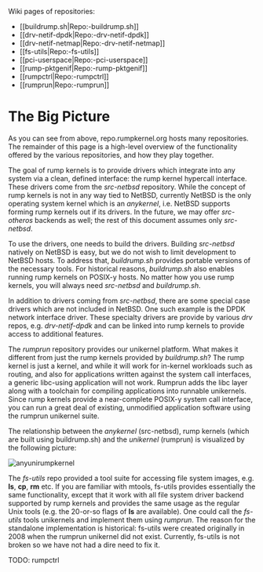 Wiki pages of repositories:

- [[buildrump.sh|Repo:-buildrump.sh]]
- [[drv-netif-dpdk|Repo:-drv-netif-dpdk]]
- [[drv-netif-netmap|Repo:-drv-netif-netmap]]
- [[fs-utils|Repo:-fs-utils]]
- [[pci-userspace|Repo:-pci-userspace]]
- [[rump-pktgenif|Repo:-rump-pktgenif]]
- [[rumpctrl|Repo:-rumpctrl]]
- [[rumprun|Repo:-rumprun]]

The Big Picture
===============

As you can see from above, repo.rumpkernel.org hosts many repositories.
The remainder of this page is a high-level overview of the functionality
offered by the various repositories, and how they play together.

The goal of rump kernels is to provide drivers which integrate into
any system via a clean, defined interface: the rump kernel hypercall
interface.  These drivers come from the _src-netbsd_ repository.
While the concept of rump kernels is not in any way tied to NetBSD,
currently NetBSD is the only operating system kernel which is an _anykernel_,
i.e. NetBSD supports forming rump kernels out if its drivers.  In the future,
we may offer _src-otheros_ backends as well; the rest of this document
assumes only _src-netbsd_.

To use the drivers, one needs to build the drivers.  Building _src-netbsd_
natively on NetBSD is easy, but we do not wish to limit development
to NetBSD hosts.  To address that, _buildrump.sh_ provides portable
versions of the necessary tools.  For historical reasons, _buildrump.sh_
also enables running rump kernels on POSIX-y hosts.  No matter how you
use rump kernels, you will always need _src-netbsd_ and _buildrump.sh_.

In addition to drivers coming from _src-netbsd_, there are some special
case drivers which are not included in NetBSD.  One such example is the
DPDK network interface driver.  These specialty drivers are provide by
various _drv_ repos, e.g. _drv-netif-dpdk_ and can be linked into rump
kernels to provide access to additional features.

The _rumprun_ repository provides our unikernel platform.  What makes it
different from just the rump kernels provided by _buildrump.sh_?  The rump
kernel is just a kernel, and while it will work for in-kernel workloads
such as routing, and also for applications written against the system call
interfaces, a generic libc-using application will not work.  Rumprun adds
the libc layer along with a toolchain for compiling applications into
runnable unikernels.  Since rump kernels provide a near-complete POSIX-y
system call interface, you can run a great deal of existing, unmodified
application software using the rumprun unikernel suite.

The relationship between the _anykernel_ (src-netbsd), rump kernels
(which are built using buildrump.sh) and the _unikernel_ (rumprun) is
visualized by the following picture:

![anyunirumpkernel](https://raw.githubusercontent.com/rumpkernel/wiki/master/img/anyunirumpkernel.png) 

The _fs-utils_ repo provided a tool suite for accessing file system
images, e.g. __ls__, __cp__, __rm__ etc.  If you are familiar with
mtools, fs-utils provides essentially the same functionality, except
that it work with all file system driver backend supported by rump
kernels and provides the same usage as the regular Unix tools (e.g. the
20-or-so flags of __ls__ are available).  One could call the _fs-utils_
tools unikernels and implement them using _rumprun_.  The reason for the
standalone implementation is historical: fs-utils were created originally
in 2008 when the rumprun unikernel did not exist.  Currently, fs-utils
is not broken so we have not had a dire need to fix it.

TODO: rumpctrl
